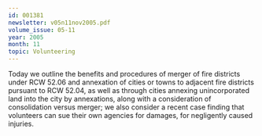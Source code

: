 ```yaml
---
id: 001381
newsletter: v05n11nov2005.pdf
volume_issue: 05-11
year: 2005
month: 11
topic: Volunteering
---
```


Today we outline the benefits and procedures of merger of fire districts under RCW 52.06 and annexation of cities or towns to adjacent fire districts pursuant to RCW 52.04, as well as through cities annexing unincorporated land into the city by annexations, along with a consideration of consolidation versus merger; we also consider a recent case finding that volunteers can sue their own agencies for damages, for negligently caused injuries.